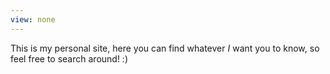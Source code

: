 ```yaml
---
view: none
---
```


This is my personal site, here you can find whatever *I* want you to know, so feel free to search around! :)
